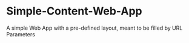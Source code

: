 # Simple-Content-Web-App
A simple Web App with a pre-defined layout, meant to be filled by URL Parameters
